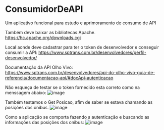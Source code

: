 # ConsumidorDeAPI
Um aplicativo funcional para estudo e aprimoramento de consumo de API

Também deve baixar as bibliotecas Apache.
https://hc.apache.org/downloads.cgi

Local aonde deve cadastrar para ter o token de desenvolvedor e conseguir consumir a API:
https://www.sptrans.com.br/desenvolvedores/perfil-desenvolvedor/

Documentação da API Olho Vivo:
https://www.sptrans.com.br/desenvolvedores/api-do-olho-vivo-guia-de-referencia/documentacao-api/#docApi-autenticacao

Não esqueça de testar se o token fornecido esta correto como na menssagem abaixo:
![image](https://user-images.githubusercontent.com/58008758/190711013-b9aef808-9b27-4c08-b29a-23254d1003d6.png)

Também testamos o Get Posicao, afim de saber se estava chamando as posições dos onibus.
![image](https://user-images.githubusercontent.com/58008758/190712531-66b656b5-8de1-4903-bf63-245832cf52de.png)

Como a aplicação se comporta fazendo a autenticação e buscando as informações das posições dos onibus:
![image](https://user-images.githubusercontent.com/58008758/190713725-e3cb513f-0958-4a22-93df-e58997d86311.png)

